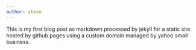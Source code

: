 ```yaml
---
author: steve
---
```

This is my first blog post as markdown processed by jekyll 
for a static site hosted by github pages using a custom domain
managed by yahoo small business.
